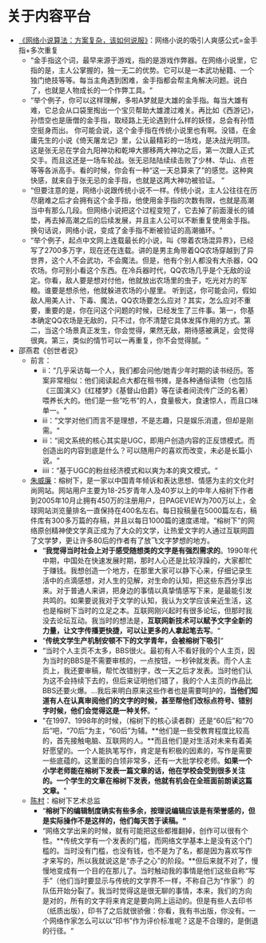 # 关于内容平台

* [《网络小说算法：方案复杂，该如何说服》](https://m.igetget.com/share/course/preview/rz4dNnlvY5b8eLOGJ2wAZok2T8bI3nbaSEmANxYqke1ZlpMqgamAEk7Kj9Wo3R10)：网络小说的吸引人爽感公式=金手指+多次重复
  * “金手指这个词，最早来源于游戏，指的是游戏作弊器。在网络小说里，它指的是，主人公掌握的，独一无二的优势。它可以是一本武功秘籍、一个独门绝技等等。每当主角遇到困难，金手指都会帮主角解决问题。说白了，也就是人物成长的一个作弊工具。“
  * “举个例子，你可以这样理解，多啦A梦就是大雄的金手指。每当大雄有难，它总会从口袋里掏出一个宝贝帮助大雄渡过难关。再比如《西游记》，孙悟空也是唐僧的金手指，取经路上无论遇到什么样的妖怪，总会有孙悟空挺身而出。 你可能会说，这个金手指在传统小说里也有啊。没错，在金庸先生的小说《倚天屠龙记》里，公认最精彩的一场戏，是决战光明顶。这是张无忌在学会九阳神功和乾坤大挪移两大神功之后，第一次跟人正式交手。而且这还是一场车轮战。张无忌陆陆续续击败了少林、华山、点苍等等各派高手。看的时候，你会有一种“这一天总算来了”的感觉。这种爽快感，就来自于张无忌的金手指，也就是这两大神功被验证。 “
  * “但要注意的是，网络小说跟传统小说不一样。传统小说，主人公往往在历尽磨难之后才会拥有这个金手指，他使用金手指的次数有限，也就是高潮当中有那么几段。但网络小说把这个过程变短了，它去掉了前面漫长的铺垫，再去掉高潮之后的后续发展，并且主人公可以不断重复使用金手指。换句话说，网络小说，变成了金手指不断被验证的高潮循环。“
  * “举个例子，起点中文网上连载最长的小说，叫《带着农场混异界》，已经写了2700多万字，现在还在连载。讲的是男主角带着QQ农场穿越到了异世界，这个人不会武功，不会魔法。但是，他有个别人都没有大杀器，QQ农场。你可别小看这个东西。在冷兵器时代，QQ农场几乎是个无敌的设定。你看，敌人要是想对付他，他就放出农场里的虫子，吃光对方的军粮。谁要是想杀他，他就躲进农场的小屋里。 听到这，你可能会问，假如敌人用美人计、下毒、魔法，QQ农场要怎么应对？其实，怎么应对不重要，重要的是，你在问这个问题的时候，已经发生了三件事。第一，你基本确定QQ农场是无敌的，只不过，你不清楚它具体发挥作用的方式。第二，当这个场景真正发生，你会觉得，果然无敌，期待感被满足，会觉得很爽。第三，类似的情节可以一再重复，你不会觉得腻。“
* 邵燕君《创世者说》
  * 前言：
    * ii：“几乎采访每一个人，我们都会问他/她青少年时期的读书经历。答案非常相似：他们阅读起点大都在租书摊，是各种通俗读物（也包括《三国演义》《红楼梦》《基督山伯爵》等在读者间流传广泛的名著）喂养长大的。他们是一些“吃书“的人，食量极大，食速惊人，而且口味单一。“
    * iii：“文学对他们而言不是理想，不是志趣，只是娱乐消遣，但却是刚需。“
    * iii：“阅文系统的核心其实是UGC，即用户创造内容的正反馈模式。而创造出的内容到底是什么？可以随用户的喜欢而改变，未必是长篇小说。“
    * iiii：“基于UGC的粉丝经济模式和以爽为本的爽文模式。“
  * [朱威廉](https://mp.weixin.qq.com/s/AzHJ21lmNELb51uLgYXfPQ)：榕树下，是一家以中国青年倾诉和表达思想、情感为主的文化时尚网站。网站用户主要为18-25岁青年人及40岁以上的中年人榕树下作者到2005年10月止拥有450万的注册用户，日PAGEVIEW为700万以上，全球网站浏览量排名一直保持在400名左右。每日投稿量在5000篇左右，稿件库有300多万篇的存稿，并且以每日1000篇的速度递增。“榕树下”的网络原创精神使文学真正成为了大众的文学，让热爱文字的人通过互联网圆了文学梦，更让许多80后的作者有了放飞文字梦想的地方。
    * “**我觉得当时社会上对于感受随想类的文字是有强烈需求的**。1990年代中期，中国处在快速发展时期，那时人心还是比较浮躁的，大家都忙于赚钱。我想创造一个地方，在那里大家可以静下心来，仔细记录生活中的点滴感想，对人生的见解，对生命的认知，把这些东西分享出来。对于普通人来讲，把身边的事情以真挚情感写下来，是最能引发共鸣的。如果要说我对于文学的认知，我认为文学应该亲近生活，这也是榕树下当时的立足之本。互联网刚兴起时有很多论坛，但那时我没去论坛互动。我当时的想法是，**互联网新技术可以赋予文字全新的力量，让文字传播更快捷，可以让更多的人拿起笔去写**。“
    * “**传统文学生产机制安顿不下的文学青年，会被榕树下吸引**“
    * “当时个人主页不太多，BBS很火。最初有人不看好我的个人主页，因为当时的BBS是不需要审核的，一点按钮，一秒钟就发表。而个人主页上，我还要审稿，帮忙改错别字，改一天之后才发表。当时他们认为这不会持续下去的，但后来证明他们错了，我的个人主页的作品比BBS还要火爆。...我后来明白原来这些作者也是需要呵护的，**当他们知道有人在认真审阅他们的文字的时候，甚至帮他们改标点符号、错别字时候，他们会觉得这是一种关怀**。“
    * "在1997、1998年的时候，（榕树下的核心读者群）还是“60后”和“70后”吧，“70后”为主，“60后”为辅。**他们是一些受教育程度比较高的，首先接触电脑、互联网的人。**而且他们是对生活对未来有着美好愿望的。一个人能执笔写作，肯定是有积极的因素的，写作是需要一些底蕴的。这里面的白领非常多，还有一大批学校老师。**如果一个小学老师能在榕树下发表一篇文章的话，他在学校会受到很多关注的。一个学生的文章在榕树下发表，他就有机会在全班面前朗读这篇文章。**"
  * [陈村](https://mp.weixin.qq.com/s?__biz=MjM5NTY2MjgzOQ==&mid=2751377044&idx=1&sn=551fe422ba29ae096191b985de18b4d4&chksm=80ff100cb788991a5cc6cfb3be18d1d1f7285a09dc0179eb95f35043a4c5d12ff9f223b737a7&scene=21#wechat_redirect)：榕树下艺术总监
    * “**榕树下的编辑制度确实有些多余，按理说编辑应该是有荣誉感的，但是实际操作不是这样的，他们每天苦于读稿。“**
    * “网络文学出来的时候，就有可能把这些都推翻掉，创作可以很有个性。**传统文学有一个发表的门槛，而网络文学基本上是没有这个门槛的。当时没有门槛，也没有钱，也不是为了名，都是因为喜欢写作才来写的，所以我就说这是“赤子之心”的阶段。**但后来就不对了，慢慢地变成有一个目的在那儿了。当时触动我的事情是他们这些自称“写手”（他们当时要显示与传统的文学界不一样，不称自己为“作家”）的队伍开始分裂了。我当时觉得这是很无聊的事情，本来，我们的方向是对的，所有的文字将来肯定是要向网上运动的。但是有些人去印书（纸质出版），印书了之后就很骄傲：你看，我有书出版，你没有。一个网络作家怎么可以以“印书”作为评价标准呢？这是不合理的，是倒退的行径。“



